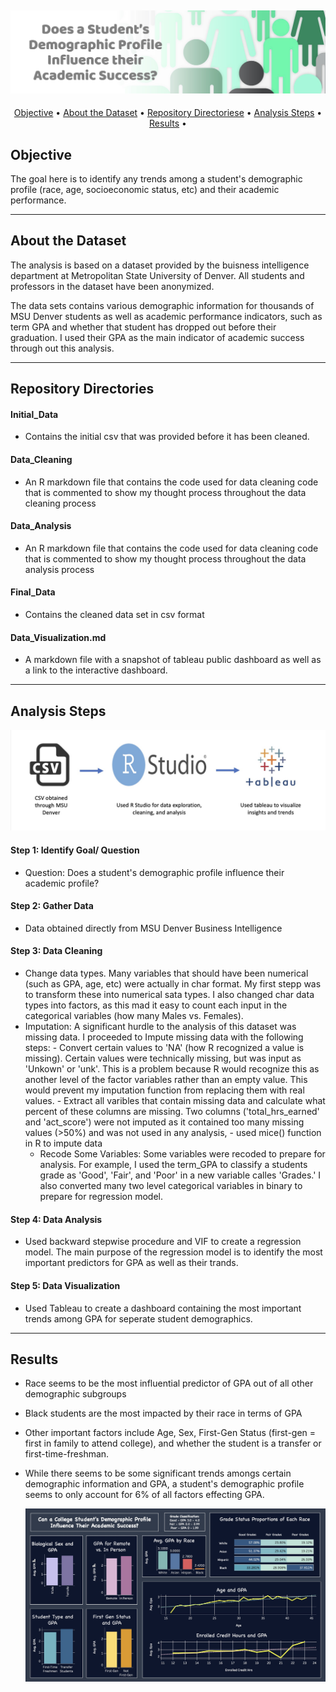 ![ReadME_header][project_logo]
---

<p align="center">
  <a href="#Objective">Objective</a> •
  <a href="#About the Dataset">About the Dataset</a> •
  <a href="#Repository Directories">Repository Directoriese</a> •
  <a href="#Analysis Steps">Analysis Steps</a> •
  <a href="#Results">Results</a> •
</p>

## Objective
The goal here is to identify any trends among a student's demographic profile (race, age, socioeconomic status, etc) and their academic performance. 



---


## About the Dataset
The analysis is based on a dataset provided by the buisness intelligence department at Metropolitan State University of Denver. All students and professors in the dataset have been anonymized.

The data sets contains various demographic information for thousands of MSU Denver students as well as academic performance indicators, such as term GPA and whether that student has dropped out before their graduation. I used their GPA as the main indicator of academic success through out this analysis.

---


## Repository Directories
#### Initial_Data
- Contains the initial csv that was provided before it has been cleaned.
#### Data_Cleaning
- An R markdown file that contains the code used for data cleaning code that is commented to show my thought process throughout the data cleaning process
#### Data_Analysis
- An R markdown file that contains the code used for data cleaning code that is commented to show my thought process throughout the data analysis process
#### Final_Data
- Contains the cleaned data set in csv format
#### Data_Visualization.md
- A markdown file with a snapshot of tableau public dashboard as well as a link to the interactive dashboard.

---


## Analysis Steps

![pipeline_grades][workflow_graphic]

#### Step 1: Identify Goal/ Question
- Question: Does a student's demographic profile influence their academic profile?
#### Step 2: Gather Data
- Data obtained directly from MSU Denver Business Intelligence
#### Step 3: Data Cleaning
- Change data types. Many variables that should have been numerical (such as GPA, age, etc) were actually in char format. My first stepp was to       transform these into numerical sata types. I also changed char data types into factors, as this mad it easy to count each input in the categorical variables (how many Males vs. Females).
- Imputation: A significant hurdle to the analysis of this dataset was missing data. I proceeded to Impute missing data with the following steps:
       - Convert certain values to 'NA' (how R recognized a value is missing). Certain values were technically missing, but was input as 'Unkown' or 'unk'. This is a problem because R            would recognize this as another level of the factor variables rather than an empty value. This would prevent my imputation function from replacing them with real values.
       - Extract all varibles that contain missing data and calculate what percent of these columns are missing. Two columns ('total_hrs_earned' and 'act_score') were not imputed as it           contained too many missing values (>50%) and was not used in any analysis,
       - used mice() function in R to impute data
  -  Recode Some Variables: Some variables were recoded to prepare for analysis. For example, I used the term_GPA to classify a students grade as 'Good', 'Fair', and 'Poor' in a new variable calles 'Grades.' I also converted many two level categorical variables in binary to prepare for regression model.
#### Step 4: Data Analysis
-   Used backward stepwise procedure and VIF to create a regression model. The main purpose of the regression model is to identify the most important predictors for GPA as well as           their trands.
#### Step 5: Data Visualization
 -  Used Tableau to create a dashboard containing the most important trends among GPA for seperate student demographics.

---


## Results
- Race seems to be the most influential predictor of GPA out of all other demographic subgroups
- Black students are the most impacted by their race in terms of GPA
- Other important factors include Age, Sex, First-Gen Status (first-gen = first in family to attend college), and whether the student is a transfer or first-time-freshman.
- While there seems to be some significant trends amongs certain demographic information and GPA, a student's demographic profile seems to only account for 6% of all factors effecting GPA.

  [![dashboard image][dashboard_image]][dashboard_link]





  <!-- Image Links -->

[project_logo]: Proj_images/ReadME_header.jpg
[dashboard_image]: Proj_images/grades_dashboard.jpg
[workflow_graphic]: Proj_images/pipeline_grades.jpg


<!-- External Links -->
[dashboard_link]: https://public.tableau.com/app/profile/gabby.guinard/viz/StudentDemographicsandAcademicSuccess/Dashboard1









